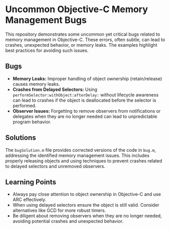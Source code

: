 # Uncommon Objective-C Memory Management Bugs
This repository demonstrates some uncommon yet critical bugs related to memory management in Objective-C.  These errors, often subtle, can lead to crashes, unexpected behavior, or memory leaks. The examples highlight best practices for avoiding such issues.

## Bugs

* **Memory Leaks:** Improper handling of object ownership (retain/release) causes memory leaks.
* **Crashes from Delayed Selectors:**  Using `performSelector:withObject:afterDelay:` without lifecycle awareness can lead to crashes if the object is deallocated before the selector is performed.
* **Observer Issues:**  Forgetting to remove observers from notifications or delegates when they are no longer needed can lead to unpredictable program behavior.

## Solutions

The `bugSolution.m` file provides corrected versions of the code in `bug.m`, addressing the identified memory management issues. This includes properly releasing objects and using techniques to prevent crashes related to delayed selectors and unremoved observers.

## Learning Points

* Always pay close attention to object ownership in Objective-C and use ARC effectively.
* When using delayed selectors ensure the object is still valid. Consider alternatives like GCD for more robust timers.
* Be diligent about removing observers when they are no longer needed, avoiding potential crashes and unexpected behavior.